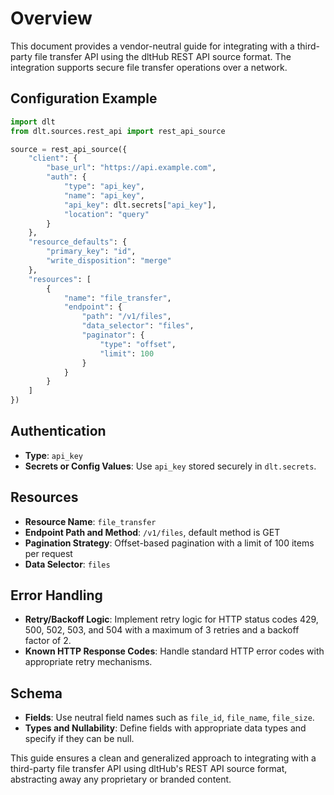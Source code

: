 # Overview

This document provides a vendor-neutral guide for integrating with a third-party file transfer API using the dltHub REST API source format. The integration supports secure file transfer operations over a network.

## Configuration Example

```python
import dlt
from dlt.sources.rest_api import rest_api_source

source = rest_api_source({
    "client": {
        "base_url": "https://api.example.com",
        "auth": {
            "type": "api_key",
            "name": "api_key",
            "api_key": dlt.secrets["api_key"],
            "location": "query"
        }
    },
    "resource_defaults": {
        "primary_key": "id",
        "write_disposition": "merge"
    },
    "resources": [
        {
            "name": "file_transfer",
            "endpoint": {
                "path": "/v1/files",
                "data_selector": "files",
                "paginator": {
                    "type": "offset",
                    "limit": 100
                }
            }
        }
    ]
})
```

## Authentication

- **Type**: `api_key`
- **Secrets or Config Values**: Use `api_key` stored securely in `dlt.secrets`.

## Resources

- **Resource Name**: `file_transfer`
- **Endpoint Path and Method**: `/v1/files`, default method is GET
- **Pagination Strategy**: Offset-based pagination with a limit of 100 items per request
- **Data Selector**: `files`

## Error Handling

- **Retry/Backoff Logic**: Implement retry logic for HTTP status codes 429, 500, 502, 503, and 504 with a maximum of 3 retries and a backoff factor of 2.
- **Known HTTP Response Codes**: Handle standard HTTP error codes with appropriate retry mechanisms.

## Schema

- **Fields**: Use neutral field names such as `file_id`, `file_name`, `file_size`.
- **Types and Nullability**: Define fields with appropriate data types and specify if they can be null.

This guide ensures a clean and generalized approach to integrating with a third-party file transfer API using dltHub's REST API source format, abstracting away any proprietary or branded content.